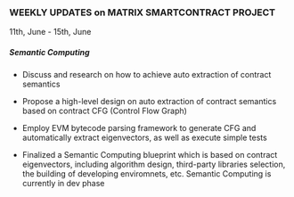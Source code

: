 ### WEEKLY UPDATES on MATRIX SMARTCONTRACT PROJECT

11th, June - 15th, June

##### Semantic Computing


- Discuss and research on how to achieve auto extraction of contract semantics 

- Propose a high-level design on auto extraction of contract semantics based on contract CFG (Control Flow Graph)

- Employ EVM bytecode parsing framework to generate CFG and automatically extract eigenvectors, as well as execute simple tests

- Finalized a Semantic Computing blueprint which is based on contract eigenvectors, including algorithm design, third-party libraries selection, the building of developing enviromnets, etc. Semantic Computing is currently in dev phase